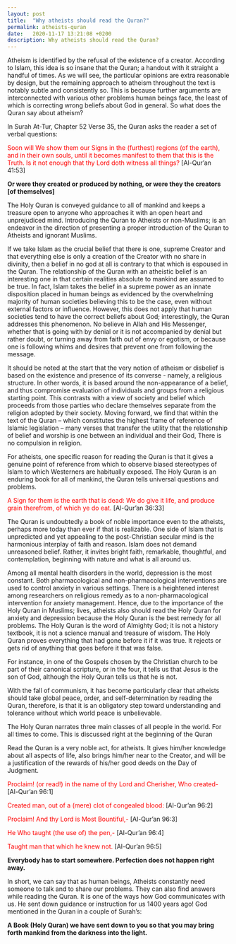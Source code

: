 ```yaml
---
layout: post
title:  "Why atheists should read the Quran?"
permalink: atheists-quran
date:   2020-11-17 13:21:08 +0200
description: Why atheists should read the Quran?
---
```


Atheism is identified by the refusal of the existence of a creator. According to Islam, this idea is so insane that the Quran; a handout with it straight a handful of times. As we will see, the particular opinions are extra reasonable by design, but the remaining approach to atheism throughout the text is notably subtle and consistently so. This is because further arguments are interconnected with various other problems human beings face, the least of which is correcting wrong beliefs about God in general. So what does the Quran say about atheism?

In Surah At-Tur, Chapter 52 Verse 35, the Quran asks the reader a set of verbal questions:

<span style="color:red;">Soon will We show them our Signs in the (furthest) regions (of the earth), and in their own souls, until it becomes manifest to them that this is the Truth. Is it not enough that thy Lord doth witness all things?</span> [Al-Qur’an 41:53]

**Or were they created or produced by nothing, or were they the creators [of themselves]**

The Holy Quran is conveyed guidance to all of mankind and keeps a treasure open to anyone who approaches it with an open heart and unprejudiced mind. Introducing the Quran to Atheists or non-Muslims; is an endeavor in the direction of presenting a proper introduction of the Quran to Atheists and ignorant Muslims.

If we take Islam as the crucial belief that there is one, supreme Creator and that everything else is only a creation of the Creator with no share in divinity, then a belief in no god at all is contrary to that which is espoused in the Quran. The relationship of the Quran with an atheistic belief is an interesting one in that certain realities absolute to mankind are assumed to be true. In fact, Islam takes the belief in a supreme power as an innate disposition placed in human beings as evidenced by the overwhelming majority of human societies believing this to be the case, even without external factors or influence. However, this does not apply that human societies tend to have the correct beliefs about God; interestingly, the Quran addresses this phenomenon. No believe in Allah and His Messenger, whether that is going with by denial or it is not accompanied by denial but rather doubt, or turning away from faith out of envy or egotism, or because one is following whims and desires that prevent one from following the message.

It should be noted at the start that the very notion of atheism or disbelief is based on the existence and presence of its converse - namely, a religious structure. In other words, it is based around the non-appearance of a belief, and thus compromise evaluation of individuals and groups from a religious starting point. This contrasts with a view of society and belief which proceeds from those parties who declare themselves separate from the religion adopted by their society. Moving forward, we find that within the text of the Quran – which constitutes the highest frame of reference of Islamic legislation – many verses that transfer the utility that the relationship of belief and worship is one between an individual and their God, There is no compulsion in religion.

For atheists, one specific reason for reading the Quran is that it gives a genuine point of reference from which to observe biased stereotypes of Islam to which Westerners are habitually exposed. The Holy Quran is an enduring book for all of mankind, the Quran tells universal questions and problems.

<span style="color:red;">A Sign for them is the earth that is dead: We do give it life, and produce grain therefrom, of which ye do eat.</span> [Al-Qur’an 36:33]

The Quran is undoubtedly a book of noble importance even to the atheists, perhaps more today than ever if that is realizable. One side of Islam that is unpredicted and yet appealing to the post-Christian secular mind is the harmonious interplay of faith and reason. Islam does not demand unreasoned belief. Rather, it invites bright faith, remarkable, thoughtful, and contemplation, beginning with nature and what is all around us.

Among all mental health disorders in the world, depression is the most constant. Both pharmacological and non-pharmacological interventions are used to control anxiety in various settings. There is a heightened interest among researchers on religious remedy as to a non-pharmacological intervention for anxiety management. Hence, due to the importance of the Holy Quran in Muslims; lives, atheists also should read the Holy Quran for anxiety and depression because the Holy Quran is the best remedy for all problems. The Holy Quran is the word of Almighty God; it is not a history textbook, it is not a science manual and treasure of wisdom. The Holy Quran proves everything that had gone before it if it was true. It rejects or gets rid of anything that goes before it that was false.

For instance, in one of the Gospels chosen by the Christian church to be part of their canonical scripture, or in the four, it tells us that Jesus is the son of God, although the Holy Quran tells us that he is not.

With the fall of communism, it has become particularly clear that atheists should take global peace, order, and self-determination by reading the Quran, therefore, is that it is an obligatory step toward understanding and tolerance without which world peace is unbelievable.

The Holy Quran narrates three main classes of all people in the world. For all times to come. This is discussed right at the beginning of the Quran

Read the Quran is a very noble act, for atheists. It gives him/her knowledge about all aspects of life, also brings him/her near to the Creator, and will be a justification of the rewards of his/her good deeds on the Day of Judgment.

<span style="color:red;">Proclaim! (or read!) in the name of thy Lord and Cherisher, Who created-</span> [Al-Qur’an 96:1]

<span style="color:red;">Created man, out of a (mere) clot of congealed blood:</span> [Al-Qur’an 96:2]

<span style="color:red;">Proclaim! And thy Lord is Most Bountiful,-</span> [Al-Qur’an 96:3]

<span style="color:red;">He Who taught (the use of) the pen,-</span> [Al-Qur’an 96:4]

<span style="color:red;">Taught man that which he knew not.</span> [Al-Qur’an 96:5]

**Everybody has to start somewhere. Perfection does not happen right away.**

In short, we can say that as human beings, Atheists constantly need someone to talk and to share our problems. They can also find answers while reading the Quran. It is one of the ways how God communicates with us. He sent down guidance or instruction for us 1400 years ago! God mentioned in the Quran in a couple of Surah’s:

**A Book (Holy Quran) we have sent down to you so that you may bring forth mankind from the darkness into the light.**
